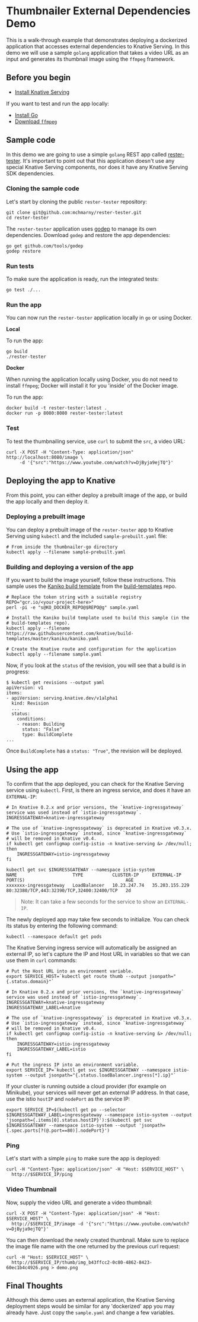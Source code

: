 # Thumbnailer External Dependencies Demo

This is a walk-through example that demonstrates deploying a dockerized
application that accesses external dependencies to Knative Serving. In this demo
we will use a sample `golang` application that takes a video URL as an input and
generates its thumbnail image using the `ffmpeg` framework.

## Before you begin

- [Install Knative Serving](../../../install/README.md)

If you want to test and run the app locally:

- [Install Go](https://golang.org/doc/install)
- [Download `ffmpeg`](https://www.ffmpeg.org/download.html)

## Sample code

In this demo we are going to use a simple `golang` REST app called
[rester-tester](https://github.com/mchmarny/rester-tester). It's important to
point out that this application doesn't use any special Knative Serving
components, nor does it have any Knative Serving SDK dependencies.

### Cloning the sample code

Let's start by cloning the public `rester-tester` repository:

```
git clone git@github.com:mchmarny/rester-tester.git
cd rester-tester
```

The `rester-tester` application uses [godep](https://github.com/tools/godep) to
manage its own dependencies. Download `godep` and restore the app dependencies:

```
go get github.com/tools/godep
godep restore
```

### Run tests

To make sure the application is ready, run the integrated tests:

```
go test ./...
```

### Run the app

You can now run the `rester-tester` application locally in `go` or using Docker.

**Local**

To run the app:

```
go build
./rester-tester
```

**Docker**

When running the application locally using Docker, you do not need to install
`ffmpeg`; Docker will install it for you 'inside' of the Docker image.

To run the app:

```
docker build -t rester-tester:latest .
docker run -p 8080:8080 rester-tester:latest
```

### Test

To test the thumbnailing service, use `curl` to submit the `src`, a video URL:

```
curl -X POST -H "Content-Type: application/json" http://localhost:8080/image \
     -d '{"src":"https://www.youtube.com/watch?v=DjByja9ejTQ"}'
```

## Deploying the app to Knative

From this point, you can either deploy a prebuilt image of the app, or build the
app locally and then deploy it.

### Deploying a prebuilt image

You can deploy a prebuilt image of the `rester-tester` app to Knative Serving
using `kubectl` and the included `sample-prebuilt.yaml` file:

```
# From inside the thumbnailer-go directory
kubectl apply --filename sample-prebuilt.yaml
```

### Building and deploying a version of the app

If you want to build the image yourself, follow these instructions. This sample
uses the
[Kaniko build template](https://github.com/knative/build-templates/blob/master/kaniko/kaniko.yaml)
from the [build-templates](https://github.com/knative/build-templates/) repo.

```shell
# Replace the token string with a suitable registry
REPO="gcr.io/<your-project-here>"
perl -pi -e "s@KO_DOCKER_REPO@$REPO@g" sample.yaml

# Install the Kaniko build template used to build this sample (in the
# build-templates repo).
kubectl apply --filename https://raw.githubusercontent.com/knative/build-templates/master/kaniko/kaniko.yaml

# Create the Knative route and configuration for the application
kubectl apply --filename sample.yaml
```

Now, if you look at the `status` of the revision, you will see that a build is
in progress:

```shell
$ kubectl get revisions --output yaml
apiVersion: v1
items:
- apiVersion: serving.knative.dev/v1alpha1
  kind: Revision
  ...
  status:
    conditions:
    - reason: Building
      status: "False"
      type: BuildComplete
...
```

Once `BuildComplete` has a `status: "True"`, the revision will be deployed.

## Using the app

To confirm that the app deployed, you can check for the Knative Serving service
using `kubectl`. First, is there an ingress service, and does it have an
`EXTERNAL-IP`:

```
# In Knative 0.2.x and prior versions, the `knative-ingressgateway` service was used instead of `istio-ingressgateway`.
INGRESSGATEWAY=knative-ingressgateway

# The use of `knative-ingressgateway` is deprecated in Knative v0.3.x.
# Use `istio-ingressgateway` instead, since `knative-ingressgateway`
# will be removed in Knative v0.4.
if kubectl get configmap config-istio -n knative-serving &> /dev/null; then
    INGRESSGATEWAY=istio-ingressgateway
fi

kubectl get svc $INGRESSGATEWAY --namespace istio-system
NAME                     TYPE           CLUSTER-IP     EXTERNAL-IP      PORT(S)                                      AGE
xxxxxxx-ingressgateway   LoadBalancer   10.23.247.74   35.203.155.229   80:32380/TCP,443:32390/TCP,32400:32400/TCP   2d
```

> Note: It can take a few seconds for the service to show an `EXTERNAL-IP`.

The newly deployed app may take few seconds to initialize. You can check its
status by entering the following command:

```
kubectl --namespace default get pods
```

The Knative Serving ingress service will automatically be assigned an external
IP, so let's capture the IP and Host URL in variables so that we can use them in
`curl` commands:

```
# Put the Host URL into an environment variable.
export SERVICE_HOST=`kubectl get route thumb --output jsonpath="{.status.domain}"`

# In Knative 0.2.x and prior versions, the `knative-ingressgateway` service was used instead of `istio-ingressgateway`.
INGRESSGATEWAY=knative-ingressgateway
INGRESSGATEWAY_LABEL=knative

# The use of `knative-ingressgateway` is deprecated in Knative v0.3.x.
# Use `istio-ingressgateway` instead, since `knative-ingressgateway`
# will be removed in Knative v0.4.
if kubectl get configmap config-istio -n knative-serving &> /dev/null; then
    INGRESSGATEWAY=istio-ingressgateway
    INGRESSGATEWAY_LABEL=istio
fi

# Put the ingress IP into an environment variable.
export SERVICE_IP=`kubectl get svc $INGRESSGATEWAY --namespace istio-system --output jsonpath="{.status.loadBalancer.ingress[*].ip}"`
```

If your cluster is running outside a cloud provider (for example on Minikube),
your services will never get an external IP address. In that case, use the istio
`hostIP` and `nodePort` as the service IP:

```shell
export SERVICE_IP=$(kubectl get po --selector $INGRESSGATEWAY_LABEL=ingressgateway --namespace istio-system --output 'jsonpath={.items[0].status.hostIP}'):$(kubectl get svc $INGRESSGATEWAY --namespace istio-system --output 'jsonpath={.spec.ports[?(@.port==80)].nodePort}')
```

### Ping

Let's start with a simple `ping` to make sure the app is deployed:

```
curl -H "Content-Type: application/json" -H "Host: $SERVICE_HOST" \
  http://$SERVICE_IP/ping
```

### Video Thumbnail

Now, supply the video URL and generate a video thumbnail:

```
curl -X POST -H "Content-Type: application/json" -H "Host: $SERVICE_HOST" \
  http://$SERVICE_IP/image -d '{"src":"https://www.youtube.com/watch?v=DjByja9ejTQ"}'
```

You can then download the newly created thumbnail. Make sure to replace the
image file name with the one returned by the previous curl request:

```
curl -H "Host: $SERVICE_HOST" \
  http://$SERVICE_IP/thumb/img_b43ffcc2-0c80-4862-8423-60ec1b4c4926.png > demo.png
```

## Final Thoughts

Although this demo uses an external application, the Knative Serving deployment
steps would be similar for any 'dockerized' app you may already have. Just copy
the `sample.yaml` and change a few variables.
